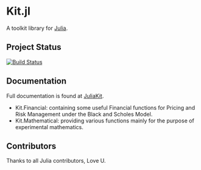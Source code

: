 # Kit.jl

A toolkit library for [Julia](http://julialang.org/).

## Project Status
[![Build Status](https://travis-ci.org/juliakit/Kit.jl.svg?branch=master)](https://travis-ci.org/juliakit/Kit.jl)

## Documentation

Full documentation is found at [JuliaKit](https://juliakit.org/latest/).

- Kit.Financial: containing some useful Financial functions for Pricing and Risk Management under the Black and Scholes Model.
- Kit.Mathematical: providing various functions mainly for the purpose of experimental mathematics.

## Contributors
Thanks to all Julia contributors, Love U.